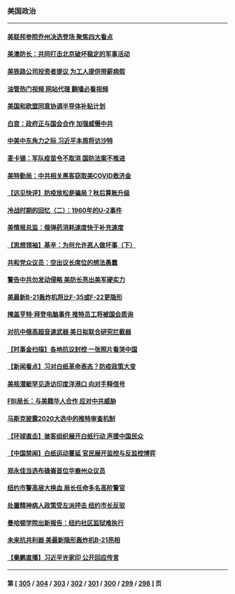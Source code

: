 ### 美国政治
---
#### [美联邦参院乔州决选登场 聚焦四大看点](../../pages/ncid1078159/n13879497.md?12070045) 
#### [美澳防长：共同打击北京破坏稳定的军事活动](../../pages/ncid1078159/n13879387.md?12070045) 
#### [美铁路公司投资者提议 为工人提供带薪病假](../../pages/ncid1078159/n13879270.md?12070045) 
#### [油管热门视频 网站代理 翻墙必看视频](http://138.2.39.72:81/youtube.html?epic-marker?12070045)
#### [美国和欧盟同意协调半导体补贴计划](../../pages/ncid1078159/n13879188.md?12070045) 
#### [白宫：政府正与国会合作 加强威慑中共](../../pages/ncid1078159/n13879133.md?12070045) 
#### [中美中东角力之际 习近平本周将访沙特](../../pages/ncid1078159/n13879110.md?12070045) 
#### [麦卡锡：军队疫苗令不取消 国防法案不推进](../../pages/ncid1078159/n13879097.md?12070045) 
#### [美特勤局：中共相关黑客窃取美COVID救济金](../../pages/ncid1078159/n13879086.md?12070045) 
#### [【远见快评】防疫放松是骗局？秋后算账升级](../../pages/ncid1078159/n13878641.md?12070045) 
#### [冷战时期的回忆（二）：1960年的U-2事件](../../pages/ncid1078159/n13878654.md?12070045) 
#### [美情报总监：俄弹药消耗速度快于补充速度](../../pages/ncid1078159/n13878582.md?12070045) 
#### [【思想领袖】基辛：为何允许恶人做坏事（下）](../../pages/ncid1078159/n13875733.md?12070045) 
#### [共和党众议员：空出议长席位的想法愚蠢](../../pages/ncid1078159/n13878504.md?12070045) 
#### [警告中共勿发动侵略 美防长亮出美军硬实力](../../pages/ncid1078159/n13878438.md?12070045) 
#### [美最新B-21轰炸机将比F-35或F-22更隐形](../../pages/ncid1078159/n13878027.md?12070045) 
#### [掩盖亨特·拜登电脑事件 推特员工将被国会质询](../../pages/ncid1078159/n13878119.md?12070045) 
#### [对抗中俄高超音速武器 美日拟联合研究拦截器](../../pages/ncid1078159/n13878095.md?12070045) 
#### [【时事金扫描】各地抗议封控 一张照片看哭中国](../../pages/ncid1078159/n13878025.md?12070045) 
#### [【新闻看点】习对白纸革命表态？防疫政策大变](../../pages/ncid1078159/n13877672.md?12070045) 
#### [美核潜艇罕见造访印度洋港口 向对手释信号](../../pages/ncid1078159/n13878029.md?12070045) 
#### [FBI局长：与美籍华人合作 应对中共威胁](../../pages/ncid1078159/n13877934.md?12070045) 
#### [马斯克披露2020大选中的推特审查机制](../../pages/ncid1078159/n13877927.md?12070045) 
#### [【环球直击】骇客组织展开白纸行动 声援中国民众](../../pages/ncid1078159/n13877676.md?12070045) 
#### [【中国禁闻】白纸运动蔓延 官民展开监控与反监控博弈](../../pages/ncid1078159/n13877692.md?12070045) 
#### [郑永佳当选布碌崙首位华裔州众议员](../../pages/ncid1078159/n13877794.md?12070045) 
#### [纽约市警高层大换血 局长任命多名高阶警官](../../pages/ncid1078159/n13877809.md?12070045) 
#### [处置精神病人政策受左派抨击 纽约市长反驳](../../pages/ncid1078159/n13877775.md?12070045) 
#### [曼哈顿学院出新报告：纽约社区监狱难执行](../../pages/ncid1078159/n13877779.md?12070045) 
#### [未来抗共利器 美最新隐形轰炸机B-21亮相](../../pages/ncid1078159/n13877758.md?12070045) 
#### [【秦鹏直播】习近平许家印 公开回应传言](../../pages/ncid1078159/n13877696.md?12070045) 

---
#### 第 [ [305](./305.md?12070045) / [304](./304.md?12070045) / [303](./303.md?12070045) / [302](./302.md?12070045) / [301](./301.md?12070045) / [300](./300.md?12070045) / [299](./299.md?12070045) / [298](./298.md?12070045) ] 页
